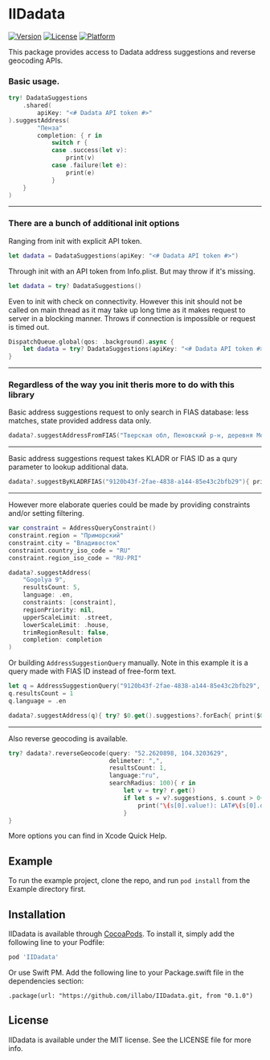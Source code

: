 # IIDadata

[![Version](https://img.shields.io/cocoapods/v/IIDadata.svg?style=flat)](https://cocoapods.org/pods/IIDadata)
[![License](https://img.shields.io/cocoapods/l/IIDadata.svg?style=flat)](https://cocoapods.org/pods/IIDadata)
[![Platform](https://img.shields.io/cocoapods/p/IIDadata.svg?style=flat)](https://cocoapods.org/pods/IIDadata)

This package provides access to Dadata address suggestions and reverse geocoding APIs. 

### Basic usage.
```swift
try! DadataSuggestions
    .shared(
        apiKey: "<# Dadata API token #>"
).suggestAddress(
        "Пенза"
        completion: { r in
            switch r {
            case .success(let v):
                print(v)
            case .failure(let e):
                print(e)
            }
    }
)
```
---
### There are a bunch of additional init options
Ranging from init with explicit API token.
```swift
let dadata = DadataSuggestions(apiKey: "<# Dadata API token #>")
```

Through init with an API token from Info.plist. But may throw if it's missing.
```swift
let dadata = try? DadataSuggestions()
```
Even to init with check on connectivity.
However this init should not be called on main thread as it may take up long time as it makes request to server in a blocking manner.
Throws if connection is impossible or request is timed out.
```swift
DispatchQueue.global(qos: .background).async {
    let dadata = try? DadataSuggestions(apiKey: "<# Dadata API token #>", checkWithTimeout: 15)
}
```
___
### Regardless of the way you init theris more to do with this library
Basic address suggestions request to only search in FIAS database: less matches, state provided address data only.
```swift
dadata?.suggestAddressFromFIAS("Тверская обл, Пеновский р-н, деревня Москва"){ print( try? $0.get().suggestions ) }
```
---
Basic address suggestions request takes KLADR or FIAS ID as a qury parameter to lookup additional data.
```swift
dadata?.suggestByKLADRFIAS("9120b43f-2fae-4838-a144-85e43c2bfb29"){ print( try? $0.get().suggestions ) }
```
---
However more elaborate queries could be made by providing constraints and/or setting filtering.
```swift
var constraint = AddressQueryConstraint()
constraint.region = "Приморский"
constraint.city = "Владивосток"
constraint.country_iso_code = "RU"
constraint.region_iso_code = "RU-PRI"

dadata?.suggestAddress(
    "Gogolya 9",
    resultsCount: 5,
    language: .en,
    constraints: [constraint],
    regionPriority: nil,
    upperScaleLimit: .street,
    lowerScaleLimit: .house,
    trimRegionResult: false,
    completion: completion
)
```
Or building `AddressSuggestionQuery` manually. Note in this example it is a query made with FIAS ID instead of free-form text.
```swift
let q = AddressSuggestionQuery("9120b43f-2fae-4838-a144-85e43c2bfb29", ofType: .findByID)
q.resultsCount = 1
q.language = .en

dadata?.suggestAddress(q){ try? $0.get().suggestions?.forEach{ print($0) } }
```
---
Also reverse geocoding is available.
```swift
try? dadata?.reverseGeocode(query: "52.2620898, 104.3203629",
                            delimeter: ",",
                            resultsCount: 1,
                            language:"ru",
                            searchRadius: 100){ r in
                                let v = try? r.get()
                                if let s = v?.suggestions, s.count > 0{
                                    print("\(s[0].value!): LAT#\(s[0].data!.geoLat!) @ LON#\(s[0].data!.geoLon!)")
                                }
}
```
More options you can find in Xcode Quick Help.


## Example

To run the example project, clone the repo, and run `pod install` from the Example directory first.

## Installation

IIDadata is available through [CocoaPods](https://cocoapods.org). To install
it, simply add the following line to your Podfile:

```ruby
pod 'IIDadata'
```

Or use Swift PM. Add the following line to your Package.swift file in the dependencies section:
```
.package(url: "https://github.com/illabo/IIDadata.git, from "0.1.0")
```

## License

IIDadata is available under the MIT license. See the LICENSE file for more info.
